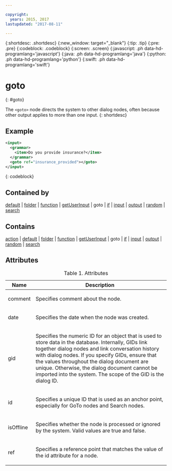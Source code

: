 ```yaml
---

copyright:
  years: 2015, 2017
lastupdated: "2017-08-11"

---
```


{:shortdesc: .shortdesc}
{:new_window: target="_blank"}
{:tip: .tip}
{:pre: .pre}
{:codeblock: .codeblock}
{:screen: .screen}
{:javascript: .ph data-hd-programlang='javascript'}
{:java: .ph data-hd-programlang='java'}
{:python: .ph data-hd-programlang='python'}
{:swift: .ph data-hd-programlang='swift'}

# goto
{: #goto}

The `<goto>` node directs the system to other dialog nodes, often because other output applies to more than one input.
{: shortdesc}

## Example

```xml
<input>
  <grammar>
    <item>Do you provide insurance?</item>
  </grammar>
  <goto ref="insurance_provided"></goto>
</input>
```
{: codeblock}

## Contained by

[default](/docs/services/dialog/default.html) | [folder](/docs/services/dialog/folder.html) | [function](/docs/services/dialog/function.html) | [getUserInput](/docs/services/dialog/getUserInput.html) | goto | [if](/docs/services/dialog/if.html) | [input](/docs/services/dialog/input.html) | [output](/docs/services/dialog/output.html) | [random](/docs/services/dialog/random.html) | [search](/docs/services/dialog/search.html)

## Contains

[action](/docs/services/dialog/action.html) | [default](/docs/services/dialog/default.html) | [folder](/docs/services/dialog/folder.html) | [function](/docs/services/dialog/function.html) | [getUserInput](/docs/services/dialog/getUserInput.html) | goto | [if](/docs/services/dialog/if.html) | [input](/docs/services/dialog/input.html) | [output](/docs/services/dialog/output.html) | [random](/docs/services/dialog/random.html) | [search](/docs/services/dialog/search.html)

## Attributes

<table>
<caption>Table 1. Attributes</caption>
<thead><tr><th>Name</th>
<th>Description</th>
</tr>
</thead>
<tbody><tr><td><p>
comment
</p></td>
<td><p>
Specifies comment about the node.
</p></td>
</tr>
<tr><td><p>
date
</p></td>
<td><p>
Specifies the date when the node was created.
</p></td>
</tr>
<tr><td><p>
gid
</p></td>
<td><p>
Specifies the numeric ID for an
object that is used to store data in the database. Internally, GIDs
link together dialog nodes and link conversation history with dialog
nodes. If you specify GIDs, ensure that the values throughout the
dialog document are unique. Otherwise, the dialog document cannot
be imported into the system. The scope of the GID is the dialog ID.
</p></td>
</tr>
<tr><td><p>
id
</p></td>
<td><p>
Specifies a unique ID that is used
as an anchor point, especially for GoTo nodes and Search nodes.
</p></td>
</tr>
<tr><td><p>
isOffline
</p></td>
<td><p>
Specifies whether the node is processed
or ignored by the system. Valid values are true and false.
</p></td>
</tr>
<tr><td><p>
ref
</p></td>
<td><p>
Specifies a reference point that
matches the value of the id attribute for a node.
</p></td>
</tr>
</tbody>
</table>

